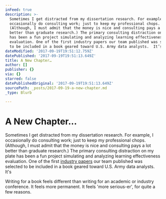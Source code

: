 ```yaml
---
inFeed: true
description: >-
  Sometimes I get distracted from my dissertation research. For example, I
  occasionally do consulting work; just to keep my professional chops.
  (Although, I must admit that the money is nice and consulting pays a lot
  better than graduate research.) The primary consulting distraction on my plate
  has been a fun project simulating and analyzing learning effectiveness
  evaluation. One of the first industry papers our team published was selected
  to be included in a book geared toward U.S. Army data analysts.  It’s 
dateModified: '2017-09-19T19:51:12.759Z'
datePublished: '2017-09-19T19:51:13.649Z'
title: A New Chapter…
author: []
publisher: {}
via: {}
starred: false
datePublishedOriginal: '2017-09-19T19:51:13.649Z'
sourcePath: _posts/2017-09-19-a-new-chapter.md
_type: Blurb

---
```

# A New Chapter...

Sometimes I get distracted from my dissertation research. For example, I occasionally do consulting work; just to keep my professional chops. (Although, I must admit that the money is nice and consulting pays a lot better than graduate research.) The primary consulting distraction on my plate has been a fun project simulating and analyzing learning effectiveness evaluation. One of the first [industry papers][0] our team published was selected to be included in a book geared toward U.S. Army data analysts. It's 

Writing for a book feels different than writing for an academic or industry conference. It feels more permanent. It feels 'more serious-er', for quite a few reasons.

[0]: http://www.modsimworld.org/papers/2016/Techniques_and_Applications_to_Transform_Army_Learning.pdf?lipi=urn%3Ali%3Apage%3Ad_flagship3_profile_view_base%3BBEOEW0DYTVKp7SBfblfOYQ%3D%3D "Data Analytics: Methods and Techniques to Transform Army Learning"